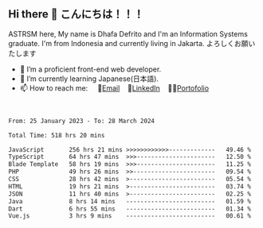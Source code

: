 ## Hi there 👋 こんにちは！！！
ASTRSM here, My name is Dhafa Defrito and I'm an Information Systems graduate. I'm from Indonesia and currently living in Jakarta. よろしくお願いたします

- 🔭 I’m a proficient front-end web developer.
- 🌱 I’m currently learning Japanese(日本語).
- 📫 How to reach me: &nbsp;&nbsp;&nbsp;&nbsp;📧[Email](ddefrito@gmail.com)&nbsp;&nbsp;&nbsp;&nbsp;💼[LinkedIn](https://www.linkedin.com/in/dhafa-defrita-rama-yudistira-9357a9229/)&nbsp;&nbsp;&nbsp;&nbsp;👨‍🎨[Portofolio](https://ddefrito.vercel.app/)
<br>
<!-- <p align="left">
<a href="https://github.com/ASTRSM">
  <img height="180em" src="https://github-readme-stats-eight-theta.vercel.app/api?username=ASTRSM&show_icons=true&theme=dracula&include_all_commits=true&count_private=true"/>
  <img height="180em" src="https://github-readme-stats-eight-theta.vercel.app/api/top-langs/?username=ASTRSM&layout=compact&langs_count=8&theme=dracula"/>
</a>
</p> -->

<!--START_SECTION:waka-->

```txt
From: 25 January 2023 - To: 28 March 2024

Total Time: 518 hrs 20 mins

JavaScript       256 hrs 21 mins >>>>>>>>>>>>-------------   49.46 %
TypeScript       64 hrs 47 mins  >>>----------------------   12.50 %
Blade Template   58 hrs 19 mins  >>>----------------------   11.25 %
PHP              49 hrs 26 mins  >>-----------------------   09.54 %
CSS              28 hrs 42 mins  >------------------------   05.54 %
HTML             19 hrs 21 mins  >------------------------   03.74 %
JSON             11 hrs 40 mins  >------------------------   02.25 %
Java             8 hrs 14 mins   -------------------------   01.59 %
Dart             6 hrs 55 mins   -------------------------   01.34 %
Vue.js           3 hrs 9 mins    -------------------------   00.61 %
```

<!--END_SECTION:waka-->
